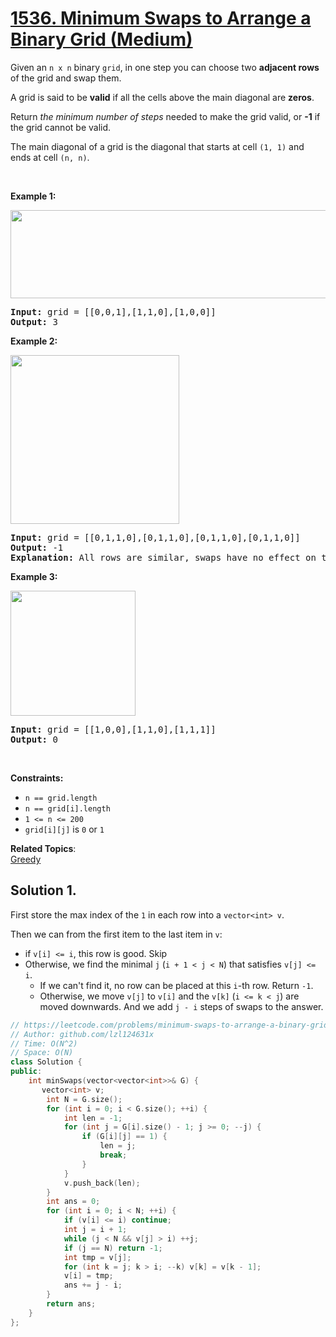 # [1536. Minimum Swaps to Arrange a Binary Grid (Medium)](https://leetcode.com/problems/minimum-swaps-to-arrange-a-binary-grid/)

<p>Given an <code>n&nbsp;x n</code>&nbsp;binary <code>grid</code>, in one step you can choose two <strong>adjacent rows</strong> of the grid and swap them.</p>

<p>A grid is said to be <strong>valid</strong> if all the cells above the main diagonal are <strong>zeros</strong>.</p>

<p>Return <em>the minimum number of steps</em> needed to make the grid valid, or <strong>-1</strong> if the grid cannot be valid.</p>

<p>The main diagonal of a grid is the diagonal that starts at cell <code>(1, 1)</code> and ends at cell <code>(n, n)</code>.</p>

<p>&nbsp;</p>
<p><strong>Example 1:</strong></p>
<img alt="" src="https://assets.leetcode.com/uploads/2020/07/28/fw.jpg" style="width: 750px; height: 141px;">
<pre><strong>Input:</strong> grid = [[0,0,1],[1,1,0],[1,0,0]]
<strong>Output:</strong> 3
</pre>

<p><strong>Example 2:</strong></p>
<img alt="" src="https://assets.leetcode.com/uploads/2020/07/16/e2.jpg" style="width: 270px; height: 270px;">
<pre><strong>Input:</strong> grid = [[0,1,1,0],[0,1,1,0],[0,1,1,0],[0,1,1,0]]
<strong>Output:</strong> -1
<strong>Explanation:</strong> All rows are similar, swaps have no effect on the grid.
</pre>

<p><strong>Example 3:</strong></p>
<img alt="" src="https://assets.leetcode.com/uploads/2020/07/16/e3.jpg" style="width: 200px; height: 200px;">
<pre><strong>Input:</strong> grid = [[1,0,0],[1,1,0],[1,1,1]]
<strong>Output:</strong> 0
</pre>

<p>&nbsp;</p>
<p><strong>Constraints:</strong></p>

<ul>
	<li><code>n == grid.length</code></li>
	<li><code>n == grid[i].length</code></li>
	<li><code>1 &lt;= n&nbsp;&lt;= 200</code></li>
	<li><code>grid[i][j]</code> is <code>0</code> or <code>1</code></li>
</ul>


**Related Topics**:  
[Greedy](https://leetcode.com/tag/greedy/)

## Solution 1.

First store the max index of the `1` in each row into a `vector<int> v`.

Then we can from the first item to the last item in `v`:
* if `v[i] <= i`, this row is good. Skip
* Otherwise, we find the minimal `j` (`i + 1 < j < N`) that satisfies `v[j] <= i`.
  - If we can't find it, no row can be placed at this `i`-th row. Return `-1`.
  - Otherwise, we move `v[j]` to `v[i]` and the `v[k]` (`i <= k < j`) are moved downwards. And we add `j - i` steps of swaps to the answer.

```cpp
// https://leetcode.com/problems/minimum-swaps-to-arrange-a-binary-grid/
// Author: github.com/lzl124631x
// Time: O(N^2)
// Space: O(N)
class Solution {
public:
    int minSwaps(vector<vector<int>>& G) {
       vector<int> v; 
        int N = G.size();
        for (int i = 0; i < G.size(); ++i) {
            int len = -1;
            for (int j = G[i].size() - 1; j >= 0; --j) {
                if (G[i][j] == 1) {
                    len = j;
                    break;
                }
            }
            v.push_back(len);
        }
        int ans = 0;
        for (int i = 0; i < N; ++i) {
            if (v[i] <= i) continue;
            int j = i + 1;
            while (j < N && v[j] > i) ++j;
            if (j == N) return -1;
            int tmp = v[j];
            for (int k = j; k > i; --k) v[k] = v[k - 1];
            v[i] = tmp;
            ans += j - i;
        }
        return ans;
    }
};
```